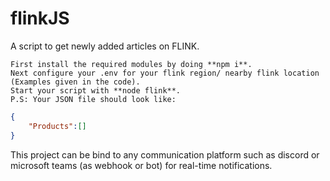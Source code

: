 # flinkJS
A script to get newly added articles on FLINK.
```
First install the required modules by doing **npm i**.
Next configure your .env for your flink region/ nearby flink location (Examples given in the code).
Start your script with **node flink**.
P.S: Your JSON file should look like:
```
```json
{
    "Products":[]
}
```

This project can be bind to any communication platform such as discord or microsoft teams (as webhook or bot) for real-time notifications.
